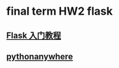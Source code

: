 # final term HW2 flask
## [Flask 入门教程](https://github.com/helloflask/flask-tutorial/blob/master/chapters/README.md)
## [pythonanywhere](https://mark456tung.pythonanywhere.com/index)



